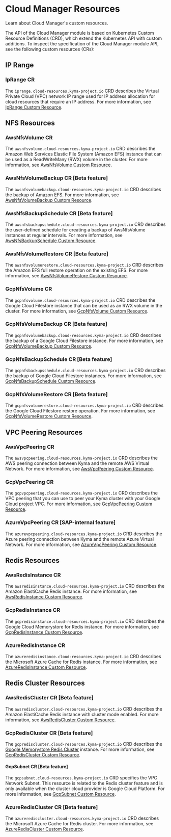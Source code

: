 # Cloud Manager Resources

Learn about Cloud Manager's custom resources.

The API of the Cloud Manager module is based on Kubernetes Custom Resource Definitions (CRD), which extend the Kubernetes API with custom additions. To inspect the specification of the Cloud Manager module API, see the following custom resources (CRs):

## IP Range

### IpRange CR

The `iprange.cloud-resources.kyma-project.io` CRD describes the Virtual Private Cloud (VPC) network IP range used for IP address allocation for cloud resources that require an IP address. For more information, see [IpRange Custom Resource](./04-10-iprange.md).

## NFS Resources

### AwsNfsVolume CR

The `awsnfsvolume.cloud-resources.kyma-project.io` CRD describes the Amazon Web Services Elastic File System (Amazon EFS) instance that can be used as a ReadWriteMany (RWX) volume in the cluster. For more information, see [AwsNfsVolume Custom Resource](./04-20-10-aws-nfs-volume.md).

### AwsNfsVolumeBackup CR [**Beta feature**]

The `awsnfsvolumebackup.cloud-resources.kyma-project.io` CRD describes the backup of Amazon EFS. For more information, see [AwsNfsVolumeBackup Custom Resource](./04-20-11-aws-nfs-volume-backup.md).

### AwsNfsBackupSchedule CR [**Beta feature**]

The `awsnfsbackupschedule.cloud-resources.kyma-project.io` CRD describes the user-defined schedule for creating a backup of AwsNfsVolume instances at regular intervals. For more information, see [AwsNfsBackupSchedule Custom Resource](./04-20-12-aws-nfs-backup-schedule.md).

### AwsNfsVolumeRestore CR [**Beta feature**]

The `awsnfsvolumerestore.cloud-resources.kyma-project.io` CRD describes the Amazon EFS full restore operation on the existing EFS. For more information, see [AwsNfsVolumeRestore Custom Resource](./04-20-13-aws-nfs-volume-restore.md).

### GcpNfsVolume CR

The `gcpnfsvolume.cloud-resources.kyma-project.io` CRD describes the Google Cloud Filestore instance that can be used as an RWX volume in the cluster. For more information, see [GcpNfsVolume Custom Resource](./04-20-20-gcp-nfs-volume.md).

### GcpNfsVolumeBackup CR [**Beta feature**]

The `gcpnfsvolumebackup.cloud-resources.kyma-project.io` CRD describes the backup of a Google Cloud Filestore instance. For more information, see [GcpNfsVolumeBackup Custom Resource](./04-20-21-gcp-nfs-volume-backup.md).

### GcpNfsBackupSchedule CR [**Beta feature**]

The `gcpnfsbackupschedule.cloud-resources.kyma-project.io` CRD describes the backup of Google Cloud Filestore instances. For more information, see [GcpNfsBackupSchedule Custom Resource](./04-20-22-gcp-nfs-backup-schedule.md).

### GcpNfsVolumeRestore CR [**Beta feature**]

The `gcpnfsvolumerestore.cloud-resources.kyma-project.io` CRD describes the Google Cloud Filestore restore operation. For more information, see [GcpNfsVolumeRestore Custom Resource](./04-20-23-gcp-nfs-volume-restore.md).

## VPC Peering Resources

### AwsVpcPeering CR

The `awsvpcpeering.cloud-resources.kyma-project.io` CRD describes the AWS peering connection between Kyma and the remote AWS Virtual Network. For more information, see [AwsVpcPeering Custom Resource](./04-30-10-aws-vpc-peering.md).

### GcpVpcPeering CR

The `gcpvpcpeering.cloud-resources.kyma-project.io` CRD describes the VPC peering that you can use to peer your Kyma cluster with your Google Cloud project VPC. For more information, see [GcpVpcPeering Custom Resource](./04-30-20-gcp-vpc-peering.md).

### AzureVpcPeering CR [**SAP-internal feature**]<!-- VPC peering for Microsoft Azure is visible only in the Internal DRAFT version of Help Portal docs and it is not part of the Cloud Production version of Help Portal docs -->

The `azurevpcpeering.cloud-resources.kyma-project.io` CRD describes the Azure peering connection between Kyma and the remote Azure Virtual Network. For more information, see [AzureVpcPeering Custom Resource](./04-30-30-azure-vpc-peering.md).

## Redis Resources

### AwsRedisInstance CR

The `awsredisinstance.cloud-resources.kyma-project.io` CRD describes the Amazon ElastiCache Redis instance. For more information, see [AwsRedisInstance Custom Resource](./04-40-10-aws-redis-instance.md).

### GcpRedisInstance CR

The `gcpredisinstance.cloud-resources.kyma-project.io` CRD describes the Google Cloud Memorystore for Redis instance. For more information, see [GcpRedisInstance Custom Resource](./04-40-20-gcp-redis-instance.md).

### AzureRedisInstance CR

The `azureredisinstance.cloud-resources.kyma-project.io` CRD describes the Microsoft Azure Cache for Redis instance. For more information, see [AzureRedisInstance Custom Resource](./04-40-30-azure-redis-instance.md).

## Redis Cluster Resources

### AwsRedisCluster CR [**Beta feature**]

The `awsrediscluster.cloud-resources.kyma-project.io` CRD describes the Amazon ElastiCache Redis instance with cluster mode enabled. For more information, see [AwsRedisCluster Custom Resource](./04-50-10-aws-redis-cluster.md).

### GcpRedisCluster CR [**Beta feature**]

The `gcprediscluster.cloud-resources.kyma-project.io` CRD describes the [Google Memorystore Redis Cluster](https://cloud.google.com/memorystore/docs/cluster/memorystore-for-redis-cluster-overview) instance. For more information, see [GcpRedisCluster Custom Resource](./04-50-20-gcp-redis-cluster.md).

#### GcpSubnet CR [**Beta feature**]

The `gcpsubnet.cloud-resources.kyma-project.io` CRD  specifies the VPC Network Subnet. This resource is related to the Redis cluster feature and is only available when the cluster cloud provider is Google Cloud Platform. For more information, see [GcpSubnet Custom Resource](./04-50-21-gcp-subnet.md).

### AzureRedisCluster CR [**Beta feature**]

The `azurerediscluster.cloud-resources.kyma-project.io` CRD describes the Microsoft Azure Cache for Redis cluster. For more information, see [AzureRedisCluster Custom Resource](./04-50-30-azure-redis-cluster.md).